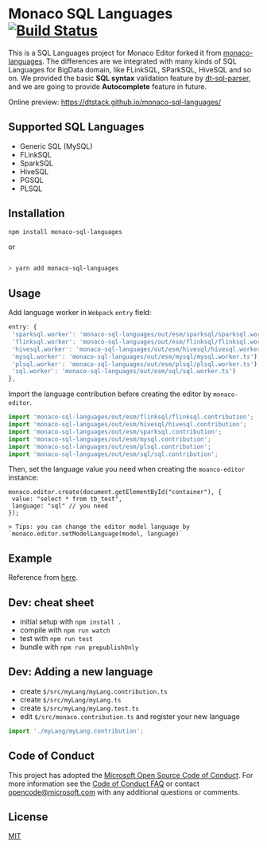 # Monaco SQL Languages [![Build Status](https://dev.azure.com/ms/monaco-languages/_apis/build/status/microsoft.monaco-languages?branchName=master)](https://dev.azure.com/ms/monaco-languages/_build/latest?definitionId=140&branchName=master)

This is a SQL Languages project for Monaco Editor forked it from [monaco-languages](https://github.com/microsoft/monaco-languages). The differences are we integrated with
many kinds of SQL Languages for BigData domain, like FLinkSQL, SParkSQL, HiveSQL and so on. We provided the basic **SQL syntax** validation feature by [dt-sql-parser](https://github.com/DTStack/dt-sql-parser), and we are going to provide **Autocomplete** feature in future.

Online preview: <https://dtstack.github.io/monaco-sql-languages/>

## Supported SQL Languages

-   Generic SQL (MySQL)
-   FLinkSQL
-   SparkSQL
-   HiveSQL
-   PGSQL
-   PLSQL

## Installation

```bash
npm install monaco-sql-languages
```

or

```bash

> yarn add monaco-sql-languages
```

## Usage

Add language worker in `Webpack` `entry` field:

```javascript
entry: {
 'sparksql.worker': 'monaco-sql-languages/out/esm/sparksql/sparksql.worker.ts',
 'flinksql.worker': 'monaco-sql-languages/out/esm/flinksql/flinksql.worker.ts'),
 'hivesql.worker': 'monaco-sql-languages/out/esm/hivesql/hivesql.worker.ts'),
 'mysql.worker': 'monaco-sql-languages/out/esm/mysql/mysql.worker.ts'),
 'plsql.worker': 'monaco-sql-languages/out/esm/plsql/plsql.worker.ts'),
 'sql.worker': 'monaco-sql-languages/out/esm/sql/sql.worker.ts')
},
```

Import the language contribution before creating the editor by `monaco-editor`.

```javascript
import 'monaco-sql-languages/out/esm/flinksql/flinksql.contribution';
import 'monaco-sql-languages/out/esm/hivesql/hivesql.contribution';
import 'monaco-sql-languages/out/esm/sparksql.contribution';
import 'monaco-sql-languages/out/esm/mysql.contribution';
import 'monaco-sql-languages/out/esm/plsql.contribution';
import 'monaco-sql-languages/out/esm/sql/sql.contribution';
```

Then, set the language value you need when creating the `moanco-editor` instance:

```
monaco.editor.create(document.getElementById("container"), {
 value: "select * from tb_test",
 language: "sql" // you need
});

> Tips: you can change the editor model language by `monaco.editor.setModelLanguage(model, language)`

```

## Example

Reference from [here](https://github.com/DTStack/monaco-sql-languages/blob/main/web/extensions/workbench/index.tsx).

## Dev: cheat sheet

-   initial setup with `npm install .`
-   compile with `npm run watch`
-   test with `npm run test`
-   bundle with `npm run prepublishOnly`

## Dev: Adding a new language

-   create `$/src/myLang/myLang.contribution.ts`
-   create `$/src/myLang/myLang.ts`
-   create `$/src/myLang/myLang.test.ts`
-   edit `$/src/monaco.contribution.ts` and register your new language

```js
import './myLang/myLang.contribution';
```

## Code of Conduct

This project has adopted the [Microsoft Open Source Code of Conduct](https://opensource.microsoft.com/codeofconduct/). For more information see the [Code of Conduct FAQ](https://opensource.microsoft.com/codeofconduct/faq/) or contact [opencode@microsoft.com](mailto:opencode@microsoft.com) with any additional questions or comments.

## License

[MIT](https://github.com/Microsoft/monaco-languages/blob/master/LICENSE.md)
